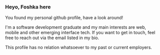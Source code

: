 ### Heyo, Foshka here

You found my personal github profile, have a look around!

I'm a software development graduate and my main interests are web, mobile and other emerging interface tech.
If you want to get in touch, feel free to reach out via the email listed in my bio.

This profile has no relation whatsoever to my past or current employers.

<!--
**uwupet/uwupet** is a ✨ _special_ ✨ repository because its `README.md` (this file) appears on your GitHub profile.

Here are some ideas to get you started:

- 🔭 I’m currently working on ...
- 🌱 I’m currently learning ...
- 👯 I’m looking to collaborate on ...
- 🤔 I’m looking for help with ...
- 💬 Ask me about ...
- 📫 How to reach me: ...
- 😄 Pronouns: ...
- ⚡ Fun fact: ...
-->
